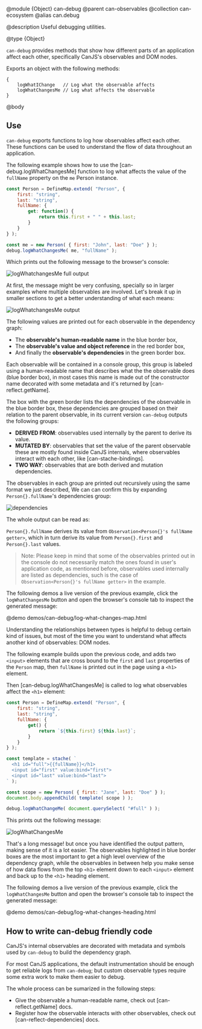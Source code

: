 @module {Object} can-debug
@parent can-observables
@collection can-ecosystem
@alias can.debug

@description Useful debugging utilities.

@type {Object}

`can-debug` provides methods that show how different parts of an application
affect each other, specifically CanJS's observables and DOM nodes.

Exports an object with the following methods:

```
{
	logWhatIChange   // Log what the observable affects
	logWhatChangesMe // Log what affects the observable
}
```

@body

## Use

`can-debug` exports functions to log how observables affect each other. These
functions can be used to understand the flow of data throughout an application.

The following example shows how to use the [can-debug.logWhatChangesMe] function
to log what affects the value of the `fullName` property on the `me` Person instance.

```js
const Person = DefineMap.extend( "Person", {
	first: "string",
	last: "string",
	fullName: {
		get: function() {
			return this.first + " " + this.last;
		}
	}
} );

const me = new Person( { first: "John", last: "Doe" } );
debug.logWhatChangesMe( me, "fullName" );
```

Which prints out the following message to the browser's console:

<img class="bit-docs-screenshot" alt="logWhatchangesMe full output" src="../node_modules/can-debug/doc/what-changes-me-full.png">

At first, the message might be very confusing, specially so in larger examples
where multiple observables are involved. Let's break it up in smaller sections to
get a better understanding of what each means:

<img class="bit-docs-screenshot" alt="logWhatchangesMe output" src="../node_modules/can-debug/doc/what-changes-me-top.png">

The following values are printed out for each observable in the dependency graph:

- The **observable's human-readable name** in the blue border box,
- The **observable's value and object reference** in the red border box,
- And finally the **observable's dependencies** in the green border box.

Each observable will be contained in a console group, this group is labeled
using a human-readable name that describes what the the observable does (blue
border box), in most cases this name is made out of the constructor name decorated
with some metadata and it's returned by [can-reflect.getName].

The box with the green border lists the dependencies of the observable in the
blue border box, these dependencies are grouped based on their relation to the
parent observable, in its current version `can-debug` outputs the following
groups:

- **DERIVED FROM**: observables used internally by the parent to derive its value.
- **MUTATED BY**: observables that set the value of the parent observable
  these are mostly found inside CanJS internals, where observables interact with
	each other, like [can-stache-bindings].
- **TWO WAY**: observables that are both derived and mutation dependencies.

The observables in each group are printed out recursively using the same format we
just described, We can can confirm this by expanding `Person{}.fullName`'s dependencies
group:

<img class="bit-docs-screenshot" alt="dependencies" src="../node_modules/can-debug/doc/what-changes-me-deps.png">

The whole output can be read as:

`Person{}.fullName` derives its value from `Observation<Person{}'s fullName getter>`,
which in turn derive its value from `Person{}.first` and `Person{}.last` values.

> Note: Please keep in mind that some of the observables printed out in the console
> do not necessarily match the ones found in user's application code, as mentioned
> before, observables used internally are listed as dependencies, such is the case
> of `Observation<Person{}'s fullName getter>` in the example.

The following demos a live version of the previous example, click the `logWhatChangesMe`
button and open the browser's console tab to inspect the generated message:

@demo demos/can-debug/log-what-changes-map.html

Understanding the relationships between types is helpful to debug certain kind
of issues, but most of the time you want to understand what affects another kind
of observables: DOM nodes.

The following example builds upon the previous code, and adds two `<input>` elements
that are cross bound to the `first` and `last` properties of the `Person` map, then
`fullName` is printed out in the page using a `<h1>` element.

Then [can-debug.logWhatChangesMe] is called to log what observables affect the
`<h1>` element:

```js
const Person = DefineMap.extend( "Person", {
	first: "string",
	last: "string",
	fullName: {
		get() {
			return `${this.first} ${this.last}`;
		}
	}
} );

const template = stache( `
  <h1 id="full">{{fullName}}</h1>
  <input id="first" value:bind="first">
  <input id="last" value:bind="last">
` );

const scope = new Person( { first: "Jane", last: "Doe" } );
document.body.appendChild( template( scope ) );

debug.logWhatChangeMe( document.querySelect( "#full" ) );
```

This prints out the following message:

<img class="bit-docs-screenshot" alt="logWhatChangesMe" src="../node_modules/can-debug/doc/what-changes-me-input.png">

That's a long message! but once you have identified the output pattern, making sense
of it is a lot easier. The observables highlighted in blue border boxes are the most
important to get a high level overview of the dependency graph, while the observables
in between help you make sense of how data flows from the top `<h1>` element down to
each `<input>` element and back up to the `<h1>` heading element.

The following demos a live version of the previous example, click the `logWhatChangesMe`
button and open the browser's console tab to inspect the generated message:

@demo demos/can-debug/log-what-changes-heading.html

## How to write can-debug friendly code

CanJS's internal observables are decorated with metadata and symbols used by
`can-debug` to build the dependency graph.

For most CanJS applications, the default instrumentation should be enough to get
reliable logs from `can-debug`; but custom observable types require some extra
work to make them easier to debug.

The whole process can be sumarized in the following steps:

- Give the observable a human-readable name, check out [can-reflect.getName] docs.
- Register how the observable interacts with other observables, check out
[can-reflect-dependencies] docs.
